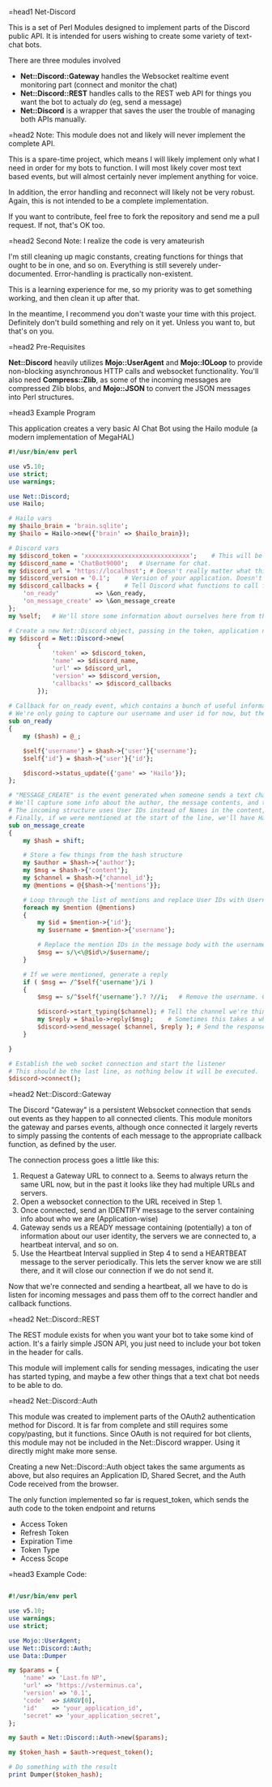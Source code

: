 =head1 Net-Discord

This is a set of Perl Modules designed to implement parts of the Discord public API.
It is intended for users wishing to create some variety of text-chat bots.

There are three modules involved

- **Net::Discord::Gateway** handles the Websocket realtime event monitoring part (connect and monitor the chat)
- **Net::Discord::REST** handles calls to the REST web API for things you want the bot to actualy *do* (eg, send a message)
- **Net::Discord** is a wrapper that saves the user the trouble of managing both APIs manually.

=head2 Note: This module does not and likely will never implement the complete API.

This is a spare-time project, which means I will likely implement only what I need in order for my bots to function.
I will most likely cover most text based events, but will almost certainly never implement anything for voice.

In addition, the error handling and reconnect will likely not be very robust. Again, this is not intended to be a complete implementation.

If you want to contribute, feel free to fork the repository and send me a pull request. If not, that's OK too.

=head2 Second Note: I realize the code is very amateurish

I'm still cleaning up magic constants, creating functions for things that ought to be in one, and so on.
Everything is still severely under-documented. Error-handling is practically non-existent.

This is a learning experience for me, so my priority was to get something working, and then clean it up after that.

In the meantime, I recommend you don't waste your time with this project. Definitely don't build something and rely on it yet. Unless you want to, but that's on you.


=head2 Pre-Requisites

**Net::Discord** heavily utilizes **Mojo::UserAgent** and **Mojo::IOLoop** to provide non-blocking asynchronous HTTP calls and websocket functionality.
You'll also need **Compress::Zlib**, as some of the incoming messages are compressed Zlib blobs, and **Mojo::JSON** to convert the JSON messages into Perl structures.

=head3 Example Program

This application creates a very basic AI Chat Bot using the Hailo module (a modern implementation of MegaHAL)

```perl
#!/usr/bin/env perl

use v5.10;
use strict;
use warnings;

use Net::Discord;
use Hailo;

# Hailo vars
my $hailo_brain = 'brain.sqlite';
my $hailo = Hailo->new({'brain' => $hailo_brain});

# Discord vars
my $discord_token = 'xxxxxxxxxxxxxxxxxxxxxxxxxxxxx';    # This will be supplied to you in the Discord Developers section when you create a new bot user.
my $discord_name = 'ChatBot9000';   # Username for chat.
my $discord_url = 'https://localhost'; # Doesn't really matter what this URL is, it just has to be there, and it's supposed to match what you configure in your Discord application.
my $discord_version = '0.1';    # Version of your application. Doesn't matter, it's just for your UserAgent string.
my $discord_callbacks = {       # Tell Discord what functions to call for event callbacks. It's not POE, but it works.
    'on_ready'          => \&on_ready,
    'on_message_create' => \&on_message_create
};
my %self;   # We'll store some information about ourselves here from the Discord API

# Create a new Net::Discord object, passing in the token, application name/url/version, and your callback functions as a hashref
my $discord = Net::Discord->new(
        {
            'token' => $discord_token,
            'name' => $discord_name,
            'url' => $discord_url,
            'version' => $discord_version,
            'callbacks' => $discord_callbacks
        });
        
# Callback for on_ready event, which contains a bunch of useful information
# We're only going to capture our username and user id for now, but there is a lot of other info in this structure.
sub on_ready
{
    my ($hash) = @_;

    $self{'username'} = $hash->{'user'}{'username'};
    $self{'id'} = $hash->{'user'}{'id'};

    $discord->status_update({'game' => 'Hailo'});
};

# "MESSAGE_CREATE" is the event generated when someone sends a text chat to a channel.
# We'll capture some info about the author, the message contents, and the list of @mentions so we can see if we need to respond to something.
# The incoming structure uses User IDs instead of Names in the content, so we'll swap those around so Hailo can generate a meaningful reply.
# Finally, if we were mentioned at the start of the line, we'll have Hailo generate a reply to the text and send it back to the channel.
sub on_message_create
{
    my $hash = shift;

    # Store a few things from the hash structure
    my $author = $hash->{'author'};
    my $msg = $hash->{'content'};
    my $channel = $hash->{'channel_id'};
    my @mentions = @{$hash->{'mentions'}};

    # Loop through the list of mentions and replace User IDs with Usernames.
    foreach my $mention (@mentions)
    {
        my $id = $mention->{'id'};
        my $username = $mention->{'username'};

        # Replace the mention IDs in the message body with the usernames.
        $msg =~ s/\<\@$id\>/$username/;
    }

    # If we were mentioned, generate a reply
    if ( $msg =~ /^$self{'username'}/i )
    {
        $msg =~ s/^$self{'username'}.? ?//i;   # Remove the username. Can I do this as part of the if statement?

        $discord->start_typing($channel); # Tell the channel we're thinking about a response
        my $reply = $hailo->reply($msg);    # Sometimes this takes a while.
        $discord->send_message( $channel, $reply ); # Send the response.
    }

}

# Establish the web socket connection and start the listener
# This should be the last line, as nothing below it will be executed.
$discord->connect();

```

=head2 Net::Discord::Gateway

The Discord "Gateway" is a persistent Websocket connection that sends out events as they happen to all connected clients.
This module monitors the gateway and parses events, although once connected it largely reverts to simply passing the contents of each message to the appropriate callback function, as defined by the user.

The connection process goes a little like this:

1. Request a Gateway URL to connect to
    a. Seems to always return the same URL now, but in the past it looks like they had multiple URLs and servers.
2. Open a websocket connection to the URL received in Step 1.
3. Once connected, send an IDENTIFY message to the server containing info about who we are (Application-wise)
4. Gateway sends us a READY message containing (potentially) a ton of information about our user identity, the servers we are connected to, a heartbeat interval, and so on.
5. Use the Heartbeat Interval supplied in Step 4 to send a HEARTBEAT message to the server periodically. This lets the server know we are still there, and it will close our connection if we do not send it.

Now that we're connected and sending a heartbeat, all we have to do is listen for incoming messages and pass them off to the correct handler and callback functions.

=head2 Net::Discord::REST

The REST module exists for when you want your bot to take some kind of action. It's a fairly simple JSON API, you just need to include your bot token in the header for calls.

This module will implement calls for sending messages, indicating the user has started typing, and maybe a few other things that a text chat bot needs to be able to do.

=head2 Net::Discord::Auth

This module was created to implement parts of the OAuth2 authentication method for Discord.
It is far from complete and still requires some copy/pasting, but it functions.
Since OAuth is not required for bot clients, this module may not be included in the Net::Discord wrapper.
Using it directly might make more sense.

Creating a new Net::Discord::Auth object takes the same arguments as above, but also requires an Application ID, Shared Secret, and the Auth Code received from the browser.

The only function implemented so far is request_token, which sends the auth code to the token endpoint and returns 
- Access Token
- Refresh Token
- Expiration Time
- Token Type
- Access Scope

=head3 Example Code:

```perl

#!/usr/bin/env perl

use v5.10;
use warnings;
use strict;

use Mojo::UserAgent;
use Net::Discord::Auth;
use Data::Dumper

my $params = {
    'name' => 'Last.fm NP',
    'url' => 'https://vsterminus.ca',
    'version' => '0.1',
    'code'  => $ARGV[0],
    'id'    => 'your_application_id',
    'secret' => 'your_application_secret',
};

my $auth = Net::Discord::Auth->new($params);

my $token_hash = $auth->request_token();

# Do something with the result
print Dumper($token_hash);
```
